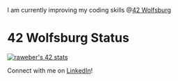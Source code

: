 I am currently improving my coding skills @[42 Wolfsburg](https://www.42wolfsburg.de)

# 42 Wolfsburg Status
[![raweber's 42 stats](https://badge42.vercel.app/api/v2/cl3oh9zsp002109k0fxay7wka/stats?cursusId=21&coalitionId=149)](https://github.com/JaeSeoKim/badge42)

Connect with me on [LinkedIn](https://www.linkedin.com/in/ralfdimitrijweber/)!
